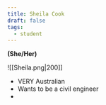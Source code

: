 ```yaml
---
title: Sheila Cook
draft: false
tags:
  - student
---
```


**(She/Her)**

![[Sheila.png|200]]
- VERY Australian
- Wants to be a civil engineer
- 